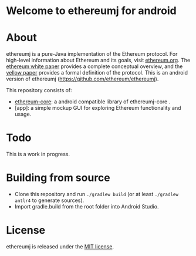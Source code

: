# Welcome to ethereumj for android

# About
ethereumj is a pure-Java implementation of the Ethereum protocol. For high-level information about Ethereum and its goals, visit [ethereum.org](https://ethereum.org). The [ethereum white paper](https://github.com/ethereum/wiki/wiki/%5BEnglish%5D-White-Paper) provides a complete conceptual overview, and the [yellow paper](http://gavwood.com/Paper.pdf) provides a formal definition of the protocol.
This is an android version of ethereumj (https://github.com/ethereum/ethereumj).

This repository consists of:
 * [ethereum-core](ethereumj-core): a android compatible library of ethereumj-core .
 * [app]: a simple mockup GUI for exploring Ethereum functionality and usage.

# Todo
This is a work in progress.

# Building from source

 - Clone this repository and run `./gradlew build` (or at least `./gradlew antlr4` to generate sources).
 - Import gradle.build from the root folder into Android Studio.

# License
ethereumj is released under the [MIT license](LICENSE).
